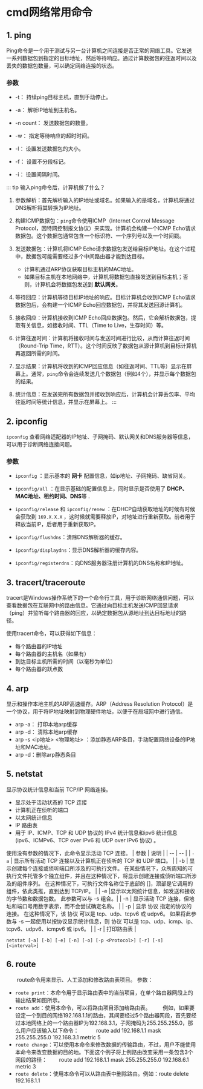 # cmd网络常用命令
## 1. ping
Ping命令是一个用于测试与另一台计算机之间连接是否正常的网络工具。它发送一系列数据包到指定的目标地址，然后等待响应。通过计算数据包的往返时间以及丢失的数据包数量，可以确定网络连接的状态。

### 参数
*   \-t： 持续ping目标主机，直到手动停止。
    
*   \-a： 解析IP地址到主机名。
    
*   \-n count： 发送数据包的数量。
    
*   \-w： 指定等待响应的超时时间。
    
*   \-l： 设置发送数据包的大小。
    
*   \-f： 设置不分段标记。
    
*   \-i： 设置间隔时间。

::: tip 输入ping命令后，计算机做了什么？
1.  参数解析：首先解析输入的IP地址或域名。如果输入的是域名，计算机将通过DNS解析将其转换为IP地址。
    
2.  构建ICMP数据包：`ping`命令使用ICMP（Internet Control Message Protocol，因特网控制报文协议）来实现。计算机会构建一个ICMP Echo请求数据包。这个数据包通常包含一个标识符、一个序列号以及一个时间戳。
    
3.  发送数据包：计算机将ICMP Echo请求数据包发送给目标IP地址。在这个过程中，数据包可能需要经过多个中间路由器才能到达目标。
    * 计算机通过ARP协议获取目标主机的MAC地址。
    * 如果目标主机在本地网络中，计算机将数据包直接发送到目标主机；否则，计算机会将数据包发送到 **默认网关**。

4.  等待回应：计算机等待目标IP地址的响应。目标计算机会收到ICMP Echo请求数据包后，会构建一个ICMP Echo回应数据包，并将其发送回源计算机。
    
5.  接收回应：计算机接收到ICMP Echo回应数据包。然后，它会解析数据包，提取有关信息，如接收时间、TTL（Time to Live，生存时间）等。
    
6.  计算往返时间：计算机将接收时间与发送时间进行比较，从而计算往返时间（Round-Trip Time，RTT）。这个时间反映了数据包从源计算机到目标计算机再返回所需的时间。
    
7.  显示结果：计算机将收到的ICMP回应信息（如往返时间、TTL等）显示在屏幕上。通常，`ping`命令会连续发送几个数据包（例如4个），并显示每个数据包的结果。
    
8.  统计信息：在发送完所有数据包并接收到响应后，计算机会计算丢包率、平均往返时间等统计信息，并显示在屏幕上。
:::


## 2. ipconfig
`ipconfig` 查看网络适配器的IP地址、子网掩码、默认网关和DNS服务器等信息，可以用于诊断网络连接问题。

### 参数
* `ipconfig` ：显示基本的 **网卡** 配置信息，如ip地址、子网掩码、缺省网关。

* `ipconfig/all` ：在显示基础的配置信息上，同时显示是否使用了 **DHCP、MAC地址、租约时间、DNS**等 .

* `ipconfig/release` 和 `ipconfig/renew` ：在DHCP自动获取地址的时候有时候会获取到 `169.X.X.X` ，这时候就需要释放IP，对地址进行重新获取。前者用于释放当前IP，后者用于重新获取IP。
* `ipconfig/flushdns`：清除DNS解析器的缓存。
* `ipconfig/displaydns`：显示DNS解析器的缓存内容。
* `ipconfig/registerdns`：向DNS服务器注册计算机的DNS名称和IP地址。

## 3. tracert/traceroute
tracert是Windows操作系统下的一个命令行工具，用于诊断网络通信问题，可以查看数据包在互联网中的路由信息。它通过向目标主机发送ICMP回显请求（ping）并监听每个路由器的回应，以确定数据包从源地址到达目标地址的路径。

使用tracert命令，可以获得如下信息：

* 每个路由器的IP地址
* 每个路由器的主机名（如果有）
* 到达目标主机所需的时间（以毫秒为单位）
* 每个路由器的跃点数

## 4. arp
显示和操作本地主机的ARP高速缓存。ARP（Address Resolution Protocol）是一个协议，用于将IP地址映射到物理硬件地址，以便于在局域网中进行通信。

* arp -a： 打印本地arp缓存
* arp -d： 清除本地arp缓存
* arp -s <ip地址> <物理地址> ：添加静态ARP条目，手动配置网络设备的IP地址和MAC地址。
* arp -d：删除arp静态条目

## 5. netstat
显示协议统计信息和当前 TCP/IP 网络连接。
* 显示处于活动状态的 TCP 连接
* 计算机正在侦听的端口
* 以太网统计信息
* IP 路由表
* 用于 IP、ICMP、TCP 和 UDP 协议的 IPv4 统计信息和ipv6 统计信息 (ipv6、ICMPv6、TCP over IPv6 和 UDP over IPv6 协议) 。 

使用没有参数的情况下，此命令显示活动 TCP 连接。
| 参数 | 说明 |
| -- | -- |
| `-a` | 显示所有活动 TCP 连接以及计算机正在侦听的 TCP 和 UDP 端口。 |
| -b | 显示创建每个连接或侦听端口所涉及的可执行文件。 在某些情况下，众所周知的可执行文件托管多个独立组件，并且在这种情况下，将显示创建连接或侦听端口所涉及的组件序列。 在这种情况下，可执行文件名称位于底部的 []，顶部是它调用的组件，依此类推，直到达到 TCP/IP。 |
| -e |显示以太网统计信息，如发送和接收的字节数和数据包数。 此参数可以与 -s 组合。|
| -n | 显示活动 TCP 连接，但地址和端口号用数字表示，而不会尝试确定名称。 |
| -p <Protocol> | 	显示 协议 指定的协议的连接。 在这种情况下，该 协议 可以是 tcp、udp、tcpv6 或 udpv6。 如果将此参数与 -s 一起使用以按协议显示统计信息，则 协议 可以是 tcp、udp、icmp、ip、tcpv6、udpv6、icmpv6 或 ipv6。 |
| -r | 打印路由表 |

```shell
netstat [-a] [-b] [-e] [-n] [-o] [-p <Protocol>] [-r] [-s] [<interval>]
```

## 6. route
  route命令用来显示、人工添加和修改路由表项目。
参数：
* `route print`：本命令用于显示路由表中的当前项目，在单个路由器网段上的输出结果如图所示。
* `route add`：使用本命令，可以将路由项目添加给路由表。
  例如，如果要设定一个到目的网络192.168.1.1的路由，其间要经过5个路由器网段，首先要经过本地网络上的一个路由器IP为192.168.3.1，子网掩码为255.255.255.0，那么用户应该输入以下命令：　
  route add 192.168.1.1 mask 255.255.255.0 192.168.3.1 metric 5
* `route change`：可以使用本命令来修改数据的传输路由，不过，用户不能使用本命令来改变数据的目的地。下面这个例子将上例路由改变采用一条包含3个网段的路径：
  route add 192.168.1.1 mask 255.255.255.0 192.168.6.1 metric 3
* `route delete`：使用本命令可以从路由表中删除路由。例如：route delete 192.168.1.1
